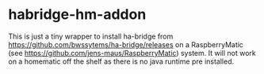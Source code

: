 # habridge-hm-addon

This is just a tiny wrapper to install ha-bridge from https://github.com/bwssytems/ha-bridge/releases on a RaspberryMatic  (see https://github.com/jens-maus/RaspberryMatic) system. It will not work on a homematic off the shelf as there is no java runtime pre installed.

